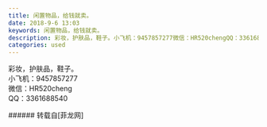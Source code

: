 ```yaml
---
title: 闲置物品，给钱就卖。
date: 2018-9-6 13:03
keywords: 闲置物品，给钱就卖。
description: 彩妆，护肤品，鞋子。小飞机：9457857277微信：HR520chengQQ：3361688540
categories: used
---
```

<td class="t_f" id="postmessage_1740084">

彩妆，护肤品，鞋子。<br/>
小飞机：9457857277<br/>
微信：HR520cheng<br/>
QQ：3361688540<br/>
<img alt="" border="0" class="zoom" data-cf-modified-94326b485415e746933d2814-="" file="http://www.flw.ph/data/appbyme/upload/image/201809/06/NT0eFifPmqWt.jpg" id="aimg_rzQ8f" lazyloadthumb="1" onclick="" onmouseover="" src="http://www.flw.ph/data/appbyme/upload/image/201809/06/NT0eFifPmqWt.jpg"/><br/>
<img alt="" border="0" class="zoom" data-cf-modified-94326b485415e746933d2814-="" file="http://www.flw.ph/data/appbyme/upload/image/201809/06/oOqDFTFCGsvk.jpg" id="aimg_ycjDn" lazyloadthumb="1" onclick="" onmouseover="" src="http://www.flw.ph/data/appbyme/upload/image/201809/06/oOqDFTFCGsvk.jpg"/><br/>
<img alt="" border="0" class="zoom" data-cf-modified-94326b485415e746933d2814-="" file="http://www.flw.ph/data/appbyme/upload/image/201809/06/PhFr2igZmzNg.jpg" id="aimg_hEAdN" lazyloadthumb="1" onclick="" onmouseover="" src="http://www.flw.ph/data/appbyme/upload/image/201809/06/PhFr2igZmzNg.jpg"/><br/>
<img alt="" border="0" class="zoom" data-cf-modified-94326b485415e746933d2814-="" file="http://www.flw.ph/data/appbyme/upload/image/201809/06/ZKJaxB4j9BjY.jpg" id="aimg_HSOhm" lazyloadthumb="1" onclick="" onmouseover="" src="http://www.flw.ph/data/appbyme/upload/image/201809/06/ZKJaxB4j9BjY.jpg"/><br/>
<img alt="" border="0" class="zoom" data-cf-modified-94326b485415e746933d2814-="" file="http://www.flw.ph/data/appbyme/upload/image/201809/06/9ZCrueOYZqn0.jpg" id="aimg_vZ082" lazyloadthumb="1" onclick="" onmouseover="" src="http://www.flw.ph/data/appbyme/upload/image/201809/06/9ZCrueOYZqn0.jpg"/><br/>
<img alt="" border="0" class="zoom" data-cf-modified-94326b485415e746933d2814-="" file="http://www.flw.ph/data/appbyme/upload/image/201809/06/HyHaemhdwz9N.jpg" id="aimg_HPox4" lazyloadthumb="1" onclick="" onmouseover="" src="http://www.flw.ph/data/appbyme/upload/image/201809/06/HyHaemhdwz9N.jpg"/><br/>
<img alt="" border="0" class="zoom" data-cf-modified-94326b485415e746933d2814-="" file="http://www.flw.ph/data/appbyme/upload/image/201809/06/Pyp89XphRjve.jpg" id="aimg_wQqFq" lazyloadthumb="1" onclick="" onmouseover="" src="http://www.flw.ph/data/appbyme/upload/image/201809/06/Pyp89XphRjve.jpg"/><br/>
<img alt="" border="0" class="zoom" data-cf-modified-94326b485415e746933d2814-="" file="http://www.flw.ph/data/appbyme/upload/image/201809/06/z1RwVZUtzkXe.jpg" id="aimg_te96l" lazyloadthumb="1" onclick="" onmouseover="" src="http://www.flw.ph/data/appbyme/upload/image/201809/06/z1RwVZUtzkXe.jpg"/><br/>
<img alt="" border="0" class="zoom" data-cf-modified-94326b485415e746933d2814-="" file="http://www.flw.ph/data/appbyme/upload/image/201809/06/Vef72hQVFS1C.jpg" id="aimg_gPROn" lazyloadthumb="1" onclick="" onmouseover="" src="http://www.flw.ph/data/appbyme/upload/image/201809/06/Vef72hQVFS1C.jpg"/><br/>
<img alt="" border="0" class="zoom" data-cf-modified-94326b485415e746933d2814-="" file="http://www.flw.ph/data/appbyme/upload/image/201809/06/JJj8RZ0AOAZc.jpg" id="aimg_gVgvL" lazyloadthumb="1" onclick="" onmouseover="" src="http://www.flw.ph/data/appbyme/upload/image/201809/06/JJj8RZ0AOAZc.jpg"/><br/>
<img alt="" border="0" class="zoom" data-cf-modified-94326b485415e746933d2814-="" file="http://www.flw.ph/data/appbyme/upload/image/201809/06/YbQ7vyBxZc4d.jpg" id="aimg_m9r9G" lazyloadthumb="1" onclick="" onmouseover="" src="http://www.flw.ph/data/appbyme/upload/image/201809/06/YbQ7vyBxZc4d.jpg"/><br/>
</td>
###### 转载自[菲龙网]